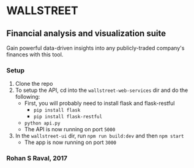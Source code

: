 # WALLSTREET
## Financial analysis and visualization suite

Gain powerful data-driven insights into any publicly-traded company's finances with this tool.

### Setup
1. Clone the repo
2. To setup the API, cd into the `wallstreet-web-services` dir and do the following:
    * First, you will probably need to install flask and flask-restful
        * `pip install flask`
        * `pip install flask-restful`
    * `python api.py`
    * The API is now running on port `5000`
3. In the `wallstreet-ui` dir, run `npm run build:dev` and then `npm start`
    * The app is now running on port `3000`

### Rohan S Raval, 2017
